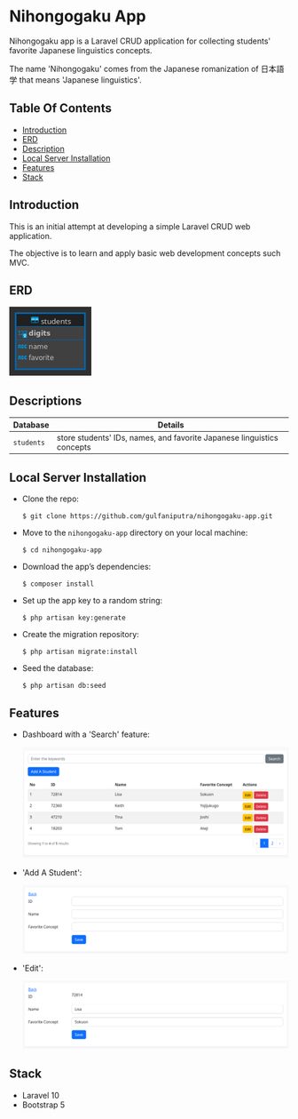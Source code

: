# Nihongogaku App

Nihongogaku app is a Laravel CRUD application for collecting students' favorite Japanese linguistics concepts.

The name 'Nihongogaku' comes from the Japanese romanization of 日本語学 that means 'Japanese linguistics'.

## Table Of Contents

-   [Introduction](#introduction)
-   [ERD](#erd)
-   [Description](#descriptions)
-   [Local Server Installation](#local-server-installation)
-   [Features](#features)
-   [Stack](#stack)

## Introduction

This is an initial attempt at developing a simple Laravel CRUD web application.

The objective is to learn and apply basic web development concepts such MVC.

## ERD

![ERD image](public/erd.png)

## Descriptions

| **Database** | **Details**                                                            |
| ------------ | ---------------------------------------------------------------------- |
| `students`   | store students' IDs, names, and favorite Japanese linguistics concepts |

## Local Server Installation

-   Clone the repo:

    ```
    $ git clone https://github.com/gulfaniputra/nihongogaku-app.git
    ```

-   Move to the `nihongogaku-app` directory on your local machine:

    ```
    $ cd nihongogaku-app
    ```

-   Download the app’s dependencies:

    ```
    $ composer install
    ```

-   Set up the app key to a random string:

    ```
    $ php artisan key:generate
    ```

-   Create the migration repository:

    ```
    $ php artisan migrate:install
    ```

-   Seed the database:

    ```
    $ php artisan db:seed
    ```

## Features

-   Dashboard with a 'Search' feature:

    ![Dashboard screenshot](public/dashboard.png)

-   'Add A Student':

    !['Add A Student' screenshot](public/add-a-student.png)

-   'Edit':

    !['Edit' screenshot](public/edit.png)

## Stack

-   Laravel 10
-   Bootstrap 5
